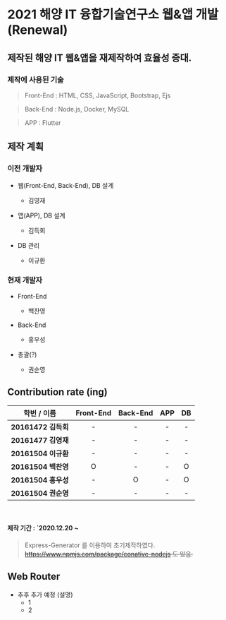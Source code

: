 2021 해양 IT 융합기술연구소 웹&앱 개발 (Renewal)
=================
## 제작된 해양 IT 웹&앱을 재제작하여 효율성 증대.
### 제작에 사용된 기술
> Front-End : HTML, CSS, JavaScript, Bootstrap, Ejs

> Back-End : Node.js, Docker, MySQL

> APP : Flutter

## 제작 계획

### 이전 개발자

<p>
    <ul>
        <li>웹(Front-End, Back-End), DB 설계</li>
        <ul>
            <li>김영재</li>
        </ul>
    </ul>
    <ul>
        <li>앱(APP), DB 설계</li>
        <ul>
            <li>김득회</li>
        </ul>
    </ul>
    <ul>
        <li>DB 관리</li>
        <ul>
            <li>이규환</li>
        </ul>
    </ul>
</p>

### 현재 개발자

<p>
    <ul>
        <li>Front-End</li>
        <ul>
            <li>백찬영</li>
        </ul>
    </ul>
    <ul>
        <li>Back-End</li>
        <ul>
            <li>홍우성</li>
        </ul>
    </ul>
    <ul>
        <li>총괄(?)</li>
        <ul>
            <li>권순영</li>
        </ul>
    </ul>
</p>


## Contribution rate (ing)

|      학번 / 이름       | Front-End | Back-End | APP | DB
|:---------------------:|:---:|:---:|:-----:|:-------------------:|
| <b>20161472 김득회</b> |  -  |  -  |   -   |          -          |
| <b>20161477 김영재</b> |  -  |  -  |   -   |          -          |
| <b>20161504 이규환</b> |  -  |  -  |   -   |          -          |
| <b>20161504 백찬영</b> |  O  |  -  |   -   |          O          |
| <b>20161504 홍우성</b> |  -  |  O  |   -   |          O          |
| <b>20161504 권순영</b> |  -  |  -  |   -   |          -          |
<br>

#### 제작 기간 : `2020.12.20 ~
> Express-Generator 를 이용하여 초기제작하였다.<br>
> <del>https://www.npmjs.com/package/conative-nodejs 도 있음.</del>

## Web Router
- 추후 추가 예정 (설명)
    - 1
    - 2
